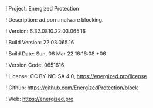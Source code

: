 ! Project: Energized Protection

! Description: ad.porn.malware blocking.

! Version: 6.32.0810.22.03.065.16

! Build Version: 22.03.065.16

! Build Date: Sun, 06 Mar 22 16:16:08 +06

! Version Code: 0651616

! License: CC BY-NC-SA 4.0, https://energized.pro/license

! Github: https://github.com/EnergizedProtection/block

! Web: https://energized.pro
